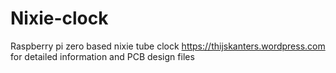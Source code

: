 # Nixie-clock
Raspberry pi zero based nixie tube clock
https://thijskanters.wordpress.com for detailed information and PCB design files
